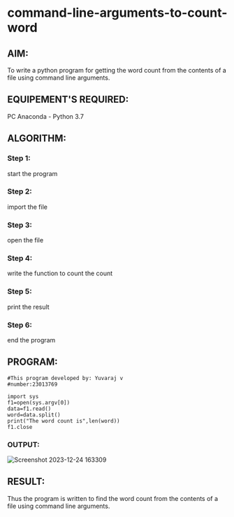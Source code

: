 # command-line-arguments-to-count-word
## AIM:
To write a python program for getting the word count from the contents of a file using command line arguments.
## EQUIPEMENT'S REQUIRED: 
PC
Anaconda - Python 3.7
## ALGORITHM: 
### Step 1:
start the program

### Step 2: 
import the file
 
### Step 3: 
open the file

### Step 4: 
write the function to count the count

### Step 5: 
print the result

### Step 6:
end the program

## PROGRAM:
```
#This program developed by: Yuvaraj v
#number:23013769

import sys
f1=open(sys.argv[0])
data=f1.read()
word=data.split()
print("The word count is",len(word))
f1.close
```

### OUTPUT:
![Screenshot 2023-12-24 163309](https://github.com/YuvarajVB/command-line-arguments-to-count-word/assets/151488375/bba4fd93-25a6-4d3a-a7f3-64e5ac2956dc)




## RESULT:
Thus the program is written to find the word count from the contents of a file using command line arguments.
